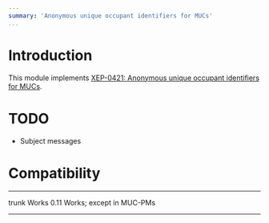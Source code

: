 ```yaml
---
summary: 'Anonymous unique occupant identifiers for MUCs'
...
```


Introduction
============

This module implements [XEP-0421: Anonymous unique occupant identifiers for
MUCs](https://xmpp.org/extensions/xep-0421.html).

TODO
====

- Subject messages

Compatibility
=============

  ------- ------------------
  trunk   Works
  0.11    Works; except in MUC-PMs
  ------- ------------------
